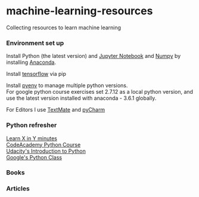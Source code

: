 # machine-learning-resources
Collecting resources to learn machine learning

### Environment set up
Install Python (the latest version) and [Jupyter Notebook](http://jupyter.org/install.html) and [Numpy](https://github.com/numpy/numpy) by installing [Anaconda](https://www.continuum.io/downloads).  

Install [tensorflow](https://www.tensorflow.org/install/install_mac) via pip

Install [pyenv](https://anil.io/blog/python/pyenv/using-pyenv-to-install-multiple-python-versions-tox/) to manage multiple python versions.  
For google python course exercises set 2.7.12 as a local python version, and use the latest version installed with anaconda - 3.6.1 globally.

For Editors I use [TextMate](https://macromates.com/) and [pyCharm](https://www.jetbrains.com/pycharm/download/?gclid=EAIaIQobChMI_pbM_u-g1QIVVgUqCh122AqvEAAYASABEgJR2PD_BwE&gclsrc=aw.ds.ds&dclid=CNKChoDwoNUCFQ6avAodJxIHzg#section=mac)

### Python refresher
[Learn X in Y minutes](https://learnxinyminutes.com/docs/python3/)  
[CodeAcademy Python Course](https://www.codecademy.com/learn/python)  
[Udacity's Introduction to Python](https://www.udacity.com/course/introduction-to-python--ud1110)  
[Google's Python Class](https://developers.google.com/edu/python/?hl=en)  

### Books

### Articles



